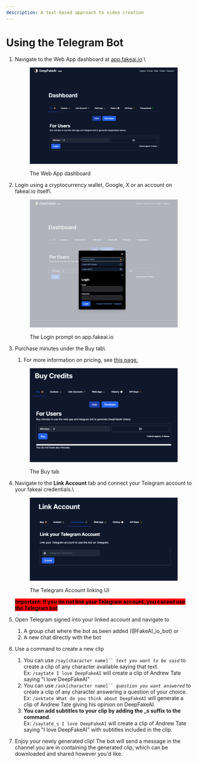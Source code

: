 ```yaml
---
description: A text-based approach to video creation
---
```


# Using the Telegram Bot

1.  Navigate to the Web App dashboard at [app.fakeai.io](https://app.fakeai.io/) \


    <figure><img src="../../.gitbook/assets/image (2).png" alt=""><figcaption><p>The Web App dashboard</p></figcaption></figure>
2.  Login using a cryptocurrency wallet, Google, X or an account on fakeai.io itself\


    <figure><img src="../../.gitbook/assets/image (4).png" alt=""><figcaption><p>The Login prompt on app.fakeai.io</p></figcaption></figure>
3.  Purchase minutes under the Buy tab\


    1. For more information on pricing, see [this page.](../../about-deepfakeai/pricing.md)

    <figure><img src="../../.gitbook/assets/image (11).png" alt=""><figcaption><p>The Buy tab</p></figcaption></figure>
4.  Navigate to the **Link Account** tab and connect your Telegram account to your fakeai credentials.\


    <figure><img src="../../.gitbook/assets/image (13).png" alt=""><figcaption><p>The Telegram Account linking UI</p></figcaption></figure>

    <mark style="background-color:red;">**Important: If you do not link your Telegram account, you cannot use the Telegram bot**</mark>
5. Open Telegram signed into your linked account and navigate to
   1. A group chat where the bot as been added (@FakeAI\_io\_bot) or
   2. A new chat directly with the bot
6. Use a command to create a new clip
   1. You can use `/say[character name]`` `_`text you want to be said`_ to create a clip of any character available saying that text. \
      Ex: `/saytate I love DeepFakeAI` will create a clip of Andrew Tate saying "I love DeepFakeAI"
   2. You can use `/ask[character name]`` `_`question you want answered`_ to create a clip of any character answering a question of your choice.\
      Ex: `/asktate What do you think about DeepFakeAI` will generate a clip of Andrew Tate giving his opinion on DeepFakeAI.
   3. **You can add subtitles to your clip by adding the \_s suffix to the command**. \
      Ex: `/saytate_s I love DeepFakeAI` will create a clip of Andrew Tate saying "I love DeepFakeAI" with subtitles included in the clip.
7. Enjoy your newly generated clip! The bot will send a message in the channel you are in containing the generated clip, which can be downloaded and shared however you'd like.
